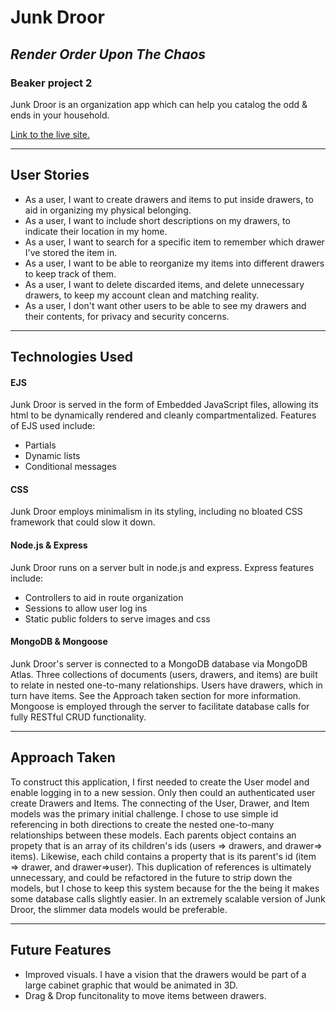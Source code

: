 # Junk Droor
*Render Order Upon The Chaos*
----
### Beaker project 2

Junk Droor is an organization app which can help you catalog the odd & ends in your household.

[Link to the live site.](https://junkdroor.herokuapp.com/ "Junk Droor live hosted on Heroku")

***
## User Stories
- As a user, I want to create drawers and items to put inside drawers, to aid in organizing my physical belonging.
- As a user, I want to include short descriptions on my drawers, to indicate their location in my home.
- As a user, I want to search for a specific item to remember which drawer I've stored the item in.
- As a user, I want to be able to reorganize my items into different drawers to keep track of them.
- As a user, I want to delete discarded items, and delete unnecessary drawers, to keep my account clean and matching reality.
- As a user, I don't want other users to be able to see my drawers and their contents, for privacy and security concerns.

***
## Technologies Used

#### EJS
Junk Droor is served in the form of Embedded JavaScript files, allowing its html to be dynamically rendered and cleanly compartmentalized. Features of EJS used include:
- Partials
- Dynamic lists
- Conditional messages

#### CSS
Junk Droor employs minimalism in its styling, including no bloated CSS framework that could slow it down. 

#### Node.js & Express
Junk Droor runs on a server bult in node.js and express. Express features include:
- Controllers to aid in route organization
- Sessions to allow user log ins
- Static public folders to serve images and css

#### MongoDB & Mongoose
Junk Droor's server is connected to a MongoDB database via MongoDB Atlas. Three collections of documents (users, drawers, and items) are built to relate in nested one-to-many relationships. Users have drawers, which in turn have items. See the Approach taken section for more information. Mongoose is employed through the server to facilitate database calls for fully RESTful CRUD functionality.

***
## Approach Taken
To construct this application, I first needed to create the User model and enable logging in to a new session. Only then could an authenticated user create Drawers and Items. The connecting of the User, Drawer, and Item models was the primary initial challenge. I chose to use simple id referencing in both directions to create the nested one-to-many relationships between these models. Each parents object contains an propety that is an array of its children's ids (users => drawers, and drawer=> items). Likewise, each child contains a property that is its parent's id (item => drawer, and drawer=>user). This duplication of references is ultimately unnecessary, and could be refactored in the future to strip down the models, but I chose to keep this system because for the the being it makes some database calls slightly easier. In an extremely scalable version of Junk Droor, the slimmer data models would be preferable.

***

## Future Features
- Improved visuals. I have a vision that the drawers would be part of a large cabinet graphic that would be animated in 3D.
- Drag & Drop funcitonality to move items between drawers.
